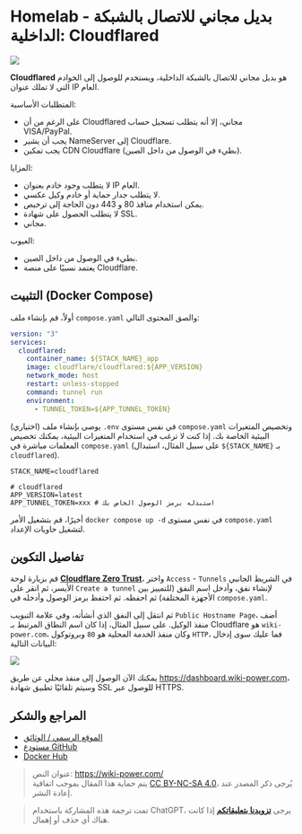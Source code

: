 # Homelab - بديل مجاني للاتصال بالشبكة الداخلية: Cloudflared

![](https://wiki-media-1253965369.cos.ap-guangzhou.myqcloud.com/img/20230416143051.png)

**Cloudflared** هو بديل مجاني للاتصال بالشبكة الداخلية، ويستخدم للوصول إلى الخوادم التي لا تملك عنوان IP العام.

المتطلبات الأساسية:

- على الرغم من أن Cloudflared مجاني، إلا أنه يتطلب تسجيل حساب VISA/PayPal.
- يجب أن يشير NameServer إلى Cloudflare.
- يجب تمكين CDN Cloudflare (بطيء في الوصول من داخل الصين).

المزايا:

- لا يتطلب وجود خادم بعنوان IP العام.
- لا يتطلب جدار حماية أو خادم وكيل عكسي.
- يمكن استخدام منافذ 80 و 443 دون الحاجة إلى ترخيص.
- لا يتطلب الحصول على شهادة SSL.
- مجاني.

العيوب:

- بطيء في الوصول من داخل الصين.
- يعتمد نسبيًا على منصة Cloudflare.

## التثبيت (Docker Compose)

أولاً، قم بإنشاء ملف `compose.yaml` والصق المحتوى التالي:

```yaml title="compose.yaml"
version: "3"
services:
  cloudflared:
    container_name: ${STACK_NAME}_app
    image: cloudflare/cloudflared:${APP_VERSION}
    network_mode: host
    restart: unless-stopped
    command: tunnel run
    environment:
      - TUNNEL_TOKEN=${APP_TUNNEL_TOKEN}
```

(اختياري) يوصى بإنشاء ملف `.env` في نفس مستوى `compose.yaml` وتخصيص المتغيرات البيئية الخاصة بك. إذا كنت لا ترغب في استخدام المتغيرات البيئية، يمكنك تخصيص المعلمات مباشرة في `compose.yaml` (على سبيل المثال، استبدال `${STACK_NAME}` بـ `cloudflared`).

```dotenv title=".env"
STACK_NAME=cloudflared

# cloudflared
APP_VERSION=latest
APP_TUNNEL_TOKEN=xxx # استبدله برمز الوصول الخاص بك
```

أخيرًا، قم بتشغيل الأمر `docker compose up -d` في نفس مستوى `compose.yaml` لتشغيل حاويات الإعداد.

## تفاصيل التكوين

قم بزيارة لوحة [**Cloudflare Zero Trust**](https://one.dash.cloudflare.com/)، واختر `Access` - `Tunnels` في الشريط الجانبي الأيسر، ثم انقر على `Create a tunnel` لإنشاء نفق، وأدخل اسم النفق (للتمييز بين الأجهزة المختلفة) ثم احفظه. ثم احتفظ برمز الوصول وأدخله في `compose.yaml`.

ثم انتقل إلى النفق الذي أنشأته، وفي علامة التبويب `Public Hostname Page`، أضف منفذ الوكيل. على سبيل المثال، إذا كان اسم النطاق المرتبط بـ Cloudflare هو `wiki-power.com`، وكان منفذ الخدمة المحلية هو `80` وبروتوكول `HTTP`، فما عليك سوى إدخال البيانات التالية:

![](https://wiki-media-1253965369.cos.ap-guangzhou.myqcloud.com/img/20230416183438.png)

يمكنك الآن الوصول إلى منفذ محلي عن طريق <https://dashboard.wiki-power.com>، وسيتم تلقائيًا تطبيق شهادة SSL للوصول عبر HTTPS.

## المراجع والشكر

- [الموقع الرسمي / الوثائق](https://developers.cloudflare.com/cloudflare-one/connections/connect-apps/)
- [مستودع GitHub](https://github.com/cloudflare/cloudflared)
- [Docker Hub](https://hub.docker.com/r/cloudflare/cloudflared)

> عنوان النص: <https://wiki-power.com/>  
> يتم حماية هذا المقال بموجب اتفاقية [CC BY-NC-SA 4.0](https://creativecommons.org/licenses/by/4.0/deed.zh)، يُرجى ذكر المصدر عند إعادة النشر.

> تمت ترجمة هذه المشاركة باستخدام ChatGPT، يرجى [**تزويدنا بتعليقاتكم**](https://github.com/linyuxuanlin/Wiki_MkDocs/issues/new) إذا كانت هناك أي حذف أو إهمال.
